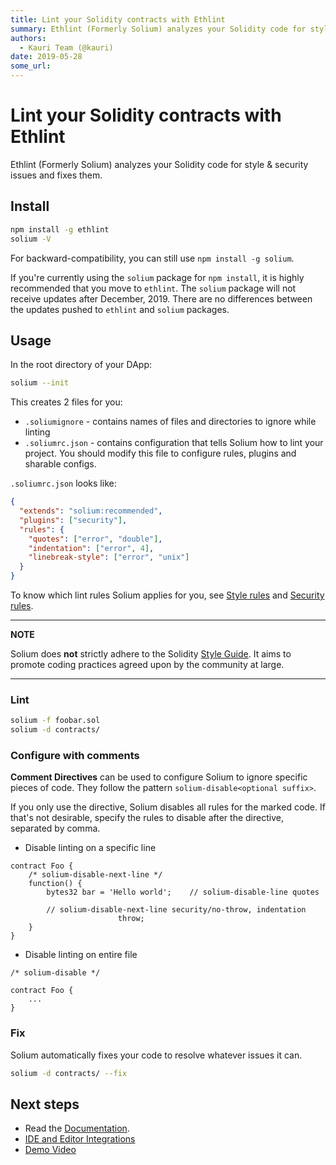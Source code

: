 ```yaml
---
title: Lint your Solidity contracts with Ethlint
summary: Ethlint (Formerly Solium) analyzes your Solidity code for style & security issues and fixes them. Installnpm install -g ethlint solium -V For backward-compatibility, you can still use npm install -g solium. If youre currently using the solium package for npm install, it is highly recommended that you move to ethlint. The solium package will not receive updates after December, 2019. There are no differences between the updates pushed to ethlint and solium packages. Usage In the root directory of
authors:
  - Kauri Team (@kauri)
date: 2019-05-28
some_url: 
---
```


# Lint your Solidity contracts with Ethlint

Ethlint (Formerly Solium) analyzes your Solidity code for style & security issues and fixes them.

## Install

```bash
npm install -g ethlint
solium -V
```

For backward-compatibility, you can still use `npm install -g solium`.

If you're currently using the `solium` package for `npm install`, it is highly recommended that you move to `ethlint`. The `solium` package will not receive updates after December, 2019. There are no differences between the updates pushed to `ethlint` and `solium` packages.

## Usage

In the root directory of your DApp:

```bash
solium --init
```

This creates 2 files for you:
- `.soliumignore` - contains names of files and directories to ignore while linting
- `.soliumrc.json` - contains configuration that tells Solium how to lint your project. You should modify this file to configure rules, plugins and sharable configs.

`.soliumrc.json` looks like:

```json
{
  "extends": "solium:recommended",
  "plugins": ["security"],
  "rules": {
    "quotes": ["error", "double"],
    "indentation": ["error", 4],
    "linebreak-style": ["error", "unix"]
  }
}
```

To know which lint rules Solium applies for you, see [Style rules](http://ethlint.readthedocs.io/en/latest/user-guide.html#list-of-style-rules) and [Security rules](https://www.npmjs.com/package/solium-plugin-security#list-of-rules).

---
**NOTE**

Solium does **not** strictly adhere to the Solidity [Style Guide](http://solidity.readthedocs.io/en/latest/style-guide.html). It aims to promote coding practices agreed upon by the community at large.

---

### Lint

```bash
solium -f foobar.sol
solium -d contracts/
```

### Configure with comments

**Comment Directives** can be used to configure Solium to ignore specific pieces of code.
They follow the pattern `solium-disable<optional suffix>`.

If you only use the directive, Solium disables all rules for the marked code. If that's not desirable, specify the rules to disable after the directive, separated by comma.

- Disable linting on a specific line

```solidity
contract Foo {
	/* solium-disable-next-line */
	function() {
		bytes32 bar = 'Hello world';	// solium-disable-line quotes

		// solium-disable-next-line security/no-throw, indentation
						throw;
	}
}
```

- Disable linting on entire file

```solidity
/* solium-disable */

contract Foo {
	...
}
```

### Fix

Solium automatically fixes your code to resolve whatever issues it can.

```bash
solium -d contracts/ --fix
```

## Next steps

- Read the [Documentation](https://ethlint.readthedocs.io/).
- [IDE and Editor Integrations](http://solium.readthedocs.io/en/latest/user-guide.html#index-9)
- [Demo Video](https://www.youtube.com/watch?v=MlQ6fzwixpI)
